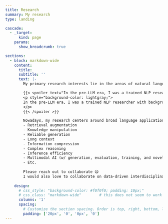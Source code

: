 ```yaml
---
title: Research
summary: My research
type: landing

cascade:
  - _target:
      kind: page
    params:
      show_breadcrumb: true

sections:
  - block: markdown-wide
    content:
      title:
      subtitle: ''
      text: |-
        My primary research interests lie in the areas of natural language processing (NLP) and machine learning (ML). The ultimate goal is to build general intelligent machines that can understand, interact, and help human beings on a wide variety of tasks with trustworthiness and efficiency. I am glad to see LLMs are bringing us one step closer 🤔

        {{< spoiler text="In the pre-LLM era, I was a trained NLP researcher with background and expertise in..." >}}
        <p style="background-color: lightgray;">
        In the pre-LLM era, I was a trained NLP researcher with background and expertise in, for example, generative models with Transformers, decoding algorithms and trustworthy generation with different resources. I have worked on a wide range of core NLP tasks and methodologies such as sequence to sequence techniques for text generations (automatic summarization, neural machine translation, etc.) and sequence to graph generations (semantic parsing, program generation, etc.) for semantic understanding. My thesis was on <a href="https://dash.harvard.edu/handle/1/37375860">Generating Semantic Graphs for Natural Language</a>.
        </p>
        {{< /spoiler >}}

        Nowadays, my research centers around broad language applications and generative AI, where language includes natural language but can also be considered as any sequential information such as code, serialized visual representations, embodied actions, etc. I am motivated to better understand and improve state-of-the-art deep learning models such as (large) language models (LLMs) and multimodal models, on a variety of aspects such as efficiency, knowledge representation and memorization, factualness, security, fair evaluation, reasoning and planning. Some of the topics could be:
        - Retrieval augmentation
        - Knowledge manipulation
        - Reliable generation
        - Long context
        - Information compression
        - Complex reasoning
        - Inference efficiency
        - Multimodal AI (w/ generation, evaluation, training, and novel applications)
        - Etc.
    
        Please reach out to collaborate 😃
        I would also love to collaborate on data-driven interdisciplinary applications, such as applying core NLP/ML techniques in many problems such as in science, sociology, and engineering.
    
    design:
      # css_style: "background-color: #f0f0f0; padding: 10px;"
      # css_class: "markdown-wide"        # this does not seem to work
      columns: '1'
      spacing:
        # Customize the section spacing. Order is top, right, bottom, left.
        padding: ['20px', '0', '0px', '0']
---
```

